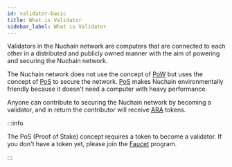 ```yaml
---
id: validator-basic
title: What is Validator
sidebar_label: What is Validator
---
```


Validators in the Nuchain network are computers that are connected to each other in a distributed
and publicly owned manner with the aim of powering and securing the Nuchain network.

The Nuchain network does not use the concept of [PoW](../general/glossary.md#pow) but uses the
concept of [PoS](../general/glossary.md#pos) to secure the network.
[PoS](../general/glossary.md#pos) makes Nuchain environmentally friendly because it doesn't need a
computer with heavy performance.

Anyone can contribute to securing the Nuchain network by becoming a validator, and in return the
contributor will receive [ARA](../general/glossary.md#ara) tokens.

:::info

The PoS (Proof of Stake) concept requires a token to become a validator. If you don't have a token
yet, please join the [Faucet](../general/faucet.md) program.

:::
